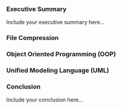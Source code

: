 ### Executive Summary 
Include your executive summary here...

### File Compression

### Object Oriented Programming (OOP)

### Unified Modeling Language (UML)

### Conclusion
Include your conclusion here...
